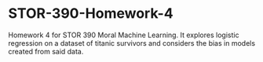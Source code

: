 # STOR-390-Homework-4
Homework 4 for STOR 390 Moral Machine Learning.  It explores logistic regression on a dataset of titanic survivors and considers the bias in models created from said data.
